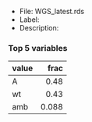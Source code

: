 

* File: WGS_latest.rds
* Label: 
* Description: 

### Top 5 variables
| value   |   frac |
|:--------|-------:|
| A       |  0.48  |
| wt      |  0.43  |
| amb     |  0.088 |
        